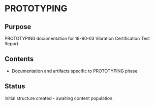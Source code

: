# PROTOTYPING

## Purpose
PROTOTYPING documentation for 18-90-03 Vibration Certification Test Report.

## Contents
- Documentation and artifacts specific to PROTOTYPING phase

## Status
Initial structure created - awaiting content population.
